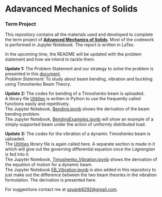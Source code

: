 <h1> Adavanced Mechanics of Solids </h1>
<h3> Term Project </h1>

This repository contains all the materials used and developed to complete the term project of **[Advanced Mechanics of Solids](http://www.facweb.iitkgp.ac.in/~jeevanjyoti/teaching/advmechsolids/2020/)**. Most of the codework is performed in Jupyter Notebook. The report is written in LaTex.

In the upcoming time, the README will be updated with the problem statement and how we intend to tackle them.  

**Update 1:**
The Problem Statement and our strategy to solve the problem is presented in this [document](https://github.com/SayanBatabyal/AMOS_TermProject/blob/master/TermProjectIdea_Sem2.pdf).
<br>
*Problem Statement:* To study about beam bending, vibration and buckling using Timoshenko Beam Theory.

**Update 2:**
The codes for bending of a Timoshenko beam is uploaded.
<br>
A library file [Utitilies](https://github.com/SayanBatabyal/AMOS_TermProject/blob/master/Utilities.py) is written in Python to use the frequently called functions easily and repetitively.
<br>
The Jupyter Notebook, [Bending.ipynb](https://github.com/SayanBatabyal/AMOS_TermProject/blob/master/Bending.ipynb) shows the derivation of the beam bending problem.
<br>
The Jupyter Notebook, [BendingExamples.ipynb](https://github.com/SayanBatabyal/AMOS_TermProject/blob/master/BendingExamples.ipynb) will show an example of a simply-supported beam under the action of uniformly distributed load.

**Update 3:**
The codes for the vibration of a dynamic Timoshenko beam is uploaded.
<br>
The [Utilities](https://github.com/SayanBatabyal/AMOS_TermProject/blob/master/Utilities.py) library file is again called here. A separate section is made in it which will give out the governing differential equation once the *Lagrangian* is fed into it.
<br>
The Jupyter Notebook, [Timoshenko_Vibration.ipynb](https://github.com/SayanBatabyal/AMOS_TermProject/blob/master/Timoshenko_Vibration.ipynb) shows the derivation of the equation of motion for a dynamic beam.
<br>
The Jupyter Notebook [EB_Vibration.ipynb](https://github.com/SayanBatabyal/AMOS_TermProject/blob/master/EB_Vibration.ipynb) is also added in this repository to just make out the difference between the two beam theories in the vibration formulation. The derivation is presented here.


For suggestions contact me at <sayanb6292@gmail.com>.
